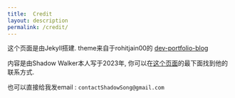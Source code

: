 ```yaml
---
title:  Credit
layout: description
permalink: /credit/
---
```


这个页面是由Jekyll搭建. theme来自于rohitjain00的 [dev-portfolio-blog](https://github.com/rohitjain00/dev-portfolio-blog) 

内容是由Shadow Walker本人写于2023年, 你可以在[这个页面](https://asheblade.github.io/Jericho/)的最下面找到他的联系方式. 

也可以直接给我发email : `contactShadowSong@gmail.com`